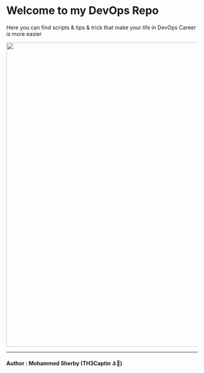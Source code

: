 <h1>Welcome to my DevOps Repo</h1>

<p>Here you can find scripts & tips & trick that make your life in DevOps Career is more easier</p>
<img src="https://4.bp.blogspot.com/-lgiY-HNIUz8/VWaJhS3ZsmI/AAAAAAAAAKI/7hnolvUYWFM/s1600/nikko%2527s%2Bpenguin.png" style="width:600px;height:800px"></img>
<hr>
<h4> Author : Mohammed Sherby (TH3Captin ⚓🐧)</h4>
